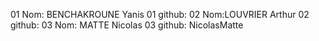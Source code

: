 01 Nom: BENCHAKROUNE Yanis
01 github:
02 Nom:LOUVRIER Arthur
02 github:
03 Nom: MATTE Nicolas
03 github: NicolasMatte
